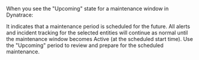When you see the "Upcoming" state for a maintenance window in Dynatrace:

It indicates that a maintenance period is scheduled for the future.
All alerts and incident tracking for the selected entities will continue as normal until the maintenance window becomes Active (at the scheduled start time).
Use the "Upcoming" period to review and prepare for the scheduled maintenance.

